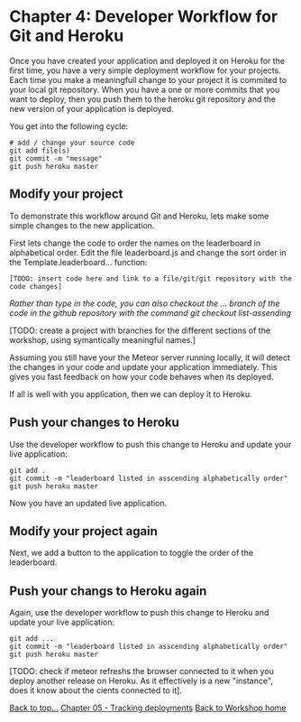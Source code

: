 <link href="index.css" rel="stylesheet" type="text/css">

# <a id="top">Chapter 4: Developer Workflow for Git and Heroku</a>

  Once you have created your application and deployed it on Heroku for the first time, you have a very simple deployment workflow for your projects.  Each time you make a meaningfull change to your project it is commited to your local  git repository.  When you have a one or more commits that you want to deploy, then you push them to the heroku git repository and the new version of your application is deployed.
  
  You get into the following cycle:
  
    # add / change your source code
    git add file(s)
    git commit -m "message"
    git push heroku master 


## Modify your project

  To demonstrate this workflow around Git and Heroku, lets make some simple changes to the new application. 
  
  First lets change the code to order the names on the leaderboard in alphabetical order.  Edit the file leaderboard.js and change the sort order in the Template.leaderboard... function:
  
    [TODO: insert code here and link to a file/git/git repository with the code changes] 
  
  *Rather than type in the code, you can also checkout the ... branch of the code in the github repository with the command git checkout list-assending* 
  
[TODO: create a project with branches for the different sections of the workshop, using symantically meaningful names.]

  Assuming you still have your the Meteor server running locally, it will detect the changes in your code and update your application immediately.  This gives you fast feedback on how your code behaves when its deployed.
  
  If all is well with you application, then we can deploy it to Heroku.


## Push your changes to Heroku

  Use the developer workflow to push this change to Heroku and update your live application:
  
    git add .
    git commit -m "leaderboard listed in asscending alphabetically order"
    git push heroku master 

  Now you have an updated live application.
  
## Modify your project again 

  Next, we add a button to the application to toggle the order of the leaderboard.



## Push your changs to Heroku again 

  Again, use the developer workflow to push this change to Heroku and update your live application:
  
    git add ...
    git commit -m "leaderboard listed in asscending alphabetically order"
    git push heroku master 



[TODO: check if meteor refreshs the browser connected to it when you deploy another release on Heroku.  As it effectively is a new "instance", does it know about the cients connected to it].

[Back to top...](#top)
[Chapter 05 - Tracking deployments]()
[Back to Workshop home](index.html)

